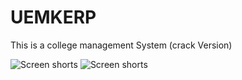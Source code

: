 # UEMKERP
This is a college management System (crack Version)

![Screen shorts](https://github.com/SudipBera083/UEMKERP/blob/Checking/ss.png?raw=true)
![Screen shorts](https://github.com/SudipBera083/UEMKERP/blob/Checking/2.png?raw=true)
